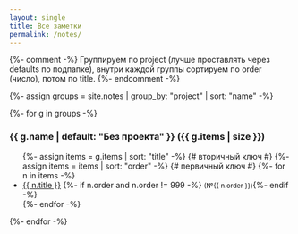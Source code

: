 ```yaml
---
layout: single
title: Все заметки
permalink: /notes/
---
```


{%- comment -%}
Группируем по project (лучше проставлять через defaults по подпапке),
внутри каждой группы сортируем по order (число), потом по title.
{%- endcomment -%}

{%- assign groups = site.notes | group_by: "project" | sort: "name" -%}

{%- for g in groups -%}
### {{ g.name | default: "Без проекта" }} ({{ g.items | size }})

<ul>
  {%- assign items = g.items | sort: "title" -%}        {# вторичный ключ #}
  {%- assign items = items   | sort: "order" -%}        {# первичный ключ  #}
  {%- for n in items -%}
    <li>
      <a href="{{ n.url | relative_url }}">{{ n.title }}</a>
      {%- if n.order and n.order != 999 -%} <small>(№{{ n.order }})</small>{%- endif -%}
    </li>
  {%- endfor -%}
</ul>

{%- endfor -%}
